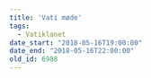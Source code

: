 ```yaml
---
title: 'Vati møde'
tags:
  - Vatiklanet
date_start: "2018-05-16T19:00:00"
date_end: "2018-05-16T22:00:00"
old_id: 6988
---
```

